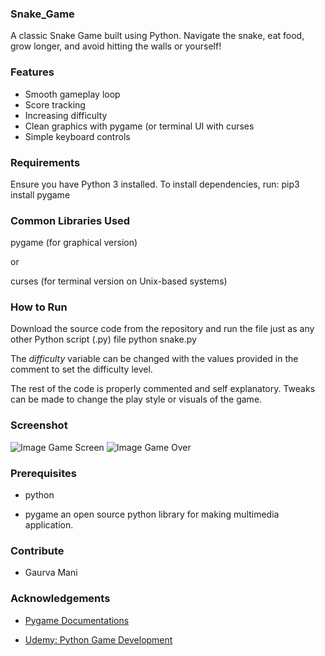 ###  Snake_Game 

A classic Snake Game built using Python. Navigate the snake, eat food, grow longer, and avoid hitting the walls or yourself!


 ###  Features

- Smooth gameplay loop
- Score tracking 
- Increasing difficulty 
- Clean graphics with pygame (or terminal UI with curses 
- Simple keyboard controls


###  Requirements
Ensure you have Python 3 installed. To install dependencies, run:
pip3 install pygame


### Common Libraries Used

pygame (for graphical version)

or

curses (for terminal version on Unix-based systems)

###  How to Run
Download the source code from the repository and run the file just as any other Python script (.py) file
python snake.py

The _difficulty_ variable can be changed with the values provided in the comment to set the difficulty level.

The rest of the code is properly commented and self explanatory. Tweaks can be made to change the play style or visuals of the game.


### Screenshot 

![Image](https://github.com/user-attachments/assets/48c9ab67-0c06-4b27-a1c4-cd79b779e49c)
Game Screen
![Image](https://github.com/user-attachments/assets/28ee99c9-720f-4c5c-a02f-64622c2a29fc)
Game Over

### Prerequisites

- python

- pygame an open source python library for making multimedia application.


### Contribute

-  Gaurva Mani


### Acknowledgements

- [Pygame Documentations](https://www.pygame.org/docs/)

- [Udemy: Python Game Development](https://www.udemy.com/python-game-development-creating-a-snake-game-from-scratch/learn/v4/overview)
